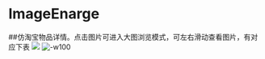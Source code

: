 # ImageEnarge
##仿淘宝物品详情。点击图片可进入大图浏览模式，可左右滑动查看图片，有对应下表
![](http://olaruo5se.bkt.clouddn.com/IMG_0099.png/w100)
![-w100](http://olaruo5se.bkt.clouddn.com/IMG_0098.png)


